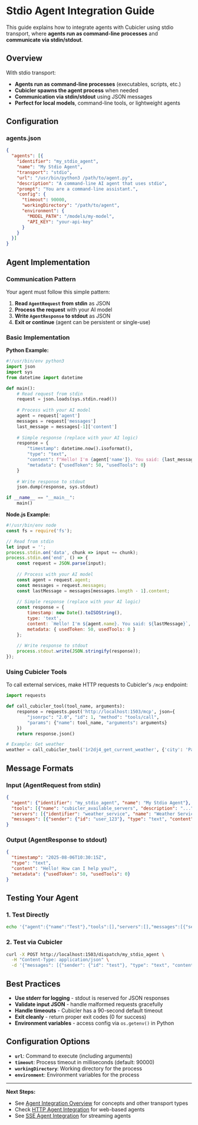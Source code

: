 # Stdio Agent Integration Guide

This guide explains how to integrate agents with Cubicler using stdio transport, where **agents run as command-line processes** and **communicate via stdin/stdout**.

## Overview

With stdio transport:

- **Agents run as command-line processes** (executables, scripts, etc.)
- **Cubicler spawns the agent process** when needed
- **Communication via stdin/stdout** using JSON messages
- **Perfect for local models**, command-line tools, or lightweight agents

## Configuration

### agents.json

```json
{
  "agents": [{
    "identifier": "my_stdio_agent",
    "name": "My Stdio Agent",
    "transport": "stdio",
    "url": "/usr/bin/python3 /path/to/agent.py",
    "description": "A command-line AI agent that uses stdio",
    "prompt": "You are a command-line assistant.",
    "config": {
      "timeout": 90000,
      "workingDirectory": "/path/to/agent",
      "environment": {
        "MODEL_PATH": "/models/my-model",
        "API_KEY": "your-api-key"
      }
    }
  }]
}
```

## Agent Implementation

### Communication Pattern

Your agent must follow this simple pattern:

1. **Read `AgentRequest` from stdin** as JSON
2. **Process the request** with your AI model
3. **Write `AgentResponse` to stdout** as JSON
4. **Exit or continue** (agent can be persistent or single-use)

### Basic Implementation

**Python Example:**

```python
#!/usr/bin/env python3
import json
import sys
from datetime import datetime

def main():
    # Read request from stdin
    request = json.loads(sys.stdin.read())
    
    # Process with your AI model
    agent = request['agent']
    messages = request['messages']
    last_message = messages[-1]['content']
    
    # Simple response (replace with your AI logic)
    response = {
        "timestamp": datetime.now().isoformat(),
        "type": "text",
        "content": f"Hello! I'm {agent['name']}. You said: {last_message}",
        "metadata": {"usedToken": 50, "usedTools": 0}
    }
    
    # Write response to stdout
    json.dump(response, sys.stdout)

if __name__ == "__main__":
    main()
```

**Node.js Example:**

```javascript
#!/usr/bin/env node
const fs = require('fs');

// Read from stdin
let input = '';
process.stdin.on('data', chunk => input += chunk);
process.stdin.on('end', () => {
    const request = JSON.parse(input);
    
    // Process with your AI model
    const agent = request.agent;
    const messages = request.messages;
    const lastMessage = messages[messages.length - 1].content;
    
    // Simple response (replace with your AI logic)
    const response = {
        timestamp: new Date().toISOString(),
        type: 'text',
        content: `Hello! I'm ${agent.name}. You said: ${lastMessage}`,
        metadata: { usedToken: 50, usedTools: 0 }
    };
    
    // Write response to stdout
    process.stdout.write(JSON.stringify(response));
});
```

### Using Cubicler Tools

To call external services, make HTTP requests to Cubicler's `/mcp` endpoint:

```python
import requests

def call_cubicler_tool(tool_name, arguments):
    response = requests.post('http://localhost:1503/mcp', json={
        "jsonrpc": "2.0", "id": 1, "method": "tools/call",
        "params": {"name": tool_name, "arguments": arguments}
    })
    return response.json()

# Example: Get weather
weather = call_cubicler_tool('1r2dj4_get_current_weather', {'city': 'Paris'})
```

## Message Formats

### Input (AgentRequest from stdin)

```json
{
  "agent": {"identifier": "my_stdio_agent", "name": "My Stdio Agent"},
  "tools": [{"name": "cubicler_available_servers", "description": "..."}],
  "servers": [{"identifier": "weather_service", "name": "Weather Service"}],
  "messages": [{"sender": {"id": "user_123"}, "type": "text", "content": "Hello"}]
}
```

### Output (AgentResponse to stdout)

```json
{
  "timestamp": "2025-08-06T10:30:15Z",
  "type": "text",
  "content": "Hello! How can I help you?",
  "metadata": {"usedToken": 50, "usedTools": 0}
}
```

## Testing Your Agent

### 1. Test Directly

```bash
echo '{"agent":{"name":"Test"},"tools":[],"servers":[],"messages":[{"sender":{"id":"test"},"type":"text","content":"Hello"}]}' | python3 agent.py
```

### 2. Test via Cubicler

```bash
curl -X POST http://localhost:1503/dispatch/my_stdio_agent \
  -H "Content-Type: application/json" \
  -d '{"messages": [{"sender": {"id": "test"}, "type": "text", "content": "Hello"}]}'
```

## Best Practices

- **Use stderr for logging** - stdout is reserved for JSON responses
- **Validate input JSON** - handle malformed requests gracefully
- **Handle timeouts** - Cubicler has a 90-second default timeout
- **Exit cleanly** - return proper exit codes (0 for success)
- **Environment variables** - access config via `os.getenv()` in Python

## Configuration Options

- **`url`**: Command to execute (including arguments)
- **`timeout`**: Process timeout in milliseconds (default: 90000)
- **`workingDirectory`**: Working directory for the process  
- **`environment`**: Environment variables for the process

---

**Next Steps:**

- See [Agent Integration Overview](AGENT_INTEGRATION.md) for concepts and other transport types
- Check [HTTP Agent Integration](HTTP_AGENT_INTEGRATION.md) for web-based agents
- See [SSE Agent Integration](SSE_AGENT_INTEGRATION.md) for streaming agents
